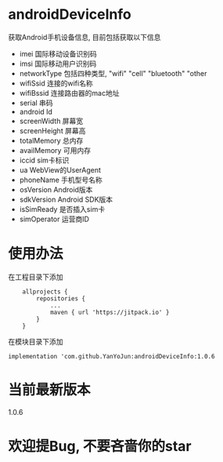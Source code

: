 # androidDeviceInfo
获取Android手机设备信息,
目前包括获取以下信息
- imei 国际移动设备识别码
- imsi 国际移动用户识别码
- networkType 包括四种类型, "wifi" "cell" "bluetooth" "other
- wifiSsid 连接的wifi名称
- wifiBssid 连接路由器的mac地址
- serial 串码
- android Id
- screenWidth 屏幕宽
- screenHeight 屏幕高
- totalMemory 总内存
- availMemory 可用内存
- iccid sim卡标识
- ua  WebView的UserAgent
- phoneName 手机型号名称
- osVersion Android版本
- sdkVersion Android SDK版本
- isSimReady 是否插入sim卡
- simOperator 运营商ID

# 使用办法
在工程目录下添加
```
	allprojects {
		repositories {
			...
			maven { url 'https://jitpack.io' }
		}
	}
```
在模块目录下添加
```
implementation 'com.github.YanYoJun:androidDeviceInfo:1.0.6
```
# 当前最新版本
1.0.6
# 欢迎提Bug, 不要吝啬你的star
